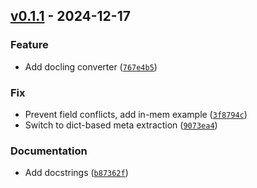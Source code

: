 ## [v0.1.1](https://github.com/DS4SD/docling-haystack/releases/tag/v0.1.1) - 2024-12-17

### Feature

* Add docling converter ([`767e4b5`](https://github.com/DS4SD/docling-haystack/commit/767e4b5b10088d1900d4bb2cea33b18a640aec5a))

### Fix

* Prevent field conflicts, add in-mem example ([`3f8794c`](https://github.com/DS4SD/docling-haystack/commit/3f8794c291c68701d7cf0e56f2bcc0af95c2656d))
* Switch to dict-based meta extraction ([`9073ea4`](https://github.com/DS4SD/docling-haystack/commit/9073ea49389a4bc8bb3692c37d7eaa19762758b0))

### Documentation

* Add docstrings ([`b87362f`](https://github.com/DS4SD/docling-haystack/commit/b87362ff15df29ed1a9e1d520be1e6090fe80d4a))
